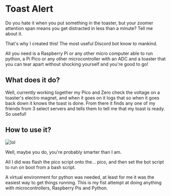 # Toast Alert

Do you hate it when you put something in the toaster, but your zoomer attention span means you get distracted in less than a minute? Tell me about it. 

That's why I created this! The most useful Discord bot know to mankind. 

All you need is a Raspberry Pi or any other micro computer able to run python, a Pi Pico or any other microcontroller with an ADC and a toaster that you can tear apart without shocking yourself and you're good to go!

## What does it do?

Well, currently working together my Pico and Zero check the voltage on a toaster's electro magnet, and when it goes on it logs that so when it goes back down it knows the toast is done.
From there it finds any one of my friends from 3 select servers and tells them to tell me that my toast is ready. So useful!

## How to use it? 

![lol](https://c.tenor.com/UCBnVC7FlvUAAAAC/tenor.gif)

Well, maybe you do, you're probably smarter than I am.

All I did was flash the pico script onto the... pico, and then set the bot script to run on boot from a bash script. 

A virtual environment for python was needed, at least for me it was the easiest way to get things running. This is my fist attempt at doing anything with microcontrollers, Raspberry Pis and Python. 
